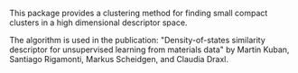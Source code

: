 This package provides a clustering method for finding small compact clusters in a high dimensional descriptor space.

The algorithm is used in the publication: "Density-of-states similarity descriptor for unsupervised learning from materials data" by Martin Kuban, Santiago Rigamonti, Markus Scheidgen, and Claudia Draxl.